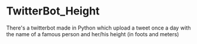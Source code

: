 # TwitterBot_Height
There's a twitterbot made in Python which upload a tweet once a day with the name of a famous person and her/his height (in foots and meters)
